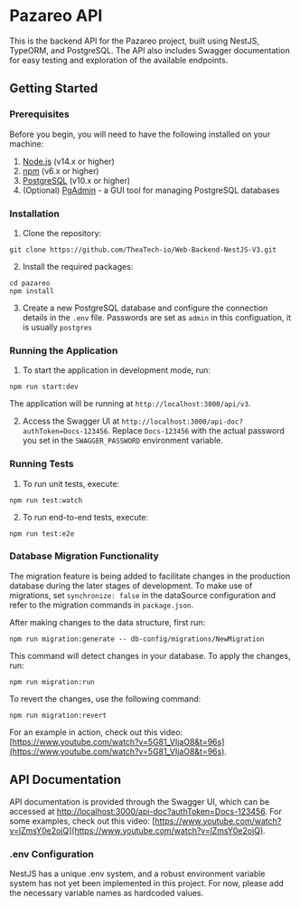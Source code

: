 # Pazareo API

This is the backend API for the Pazareo project, built using NestJS, TypeORM, and PostgreSQL. The API also includes Swagger documentation for easy testing and exploration of the available endpoints.

## Getting Started

### Prerequisites

Before you begin, you will need to have the following installed on your machine:

1. [Node.js](https://nodejs.org/) (v14.x or higher)
2. [npm](https://www.npmjs.com/) (v6.x or higher)
3. [PostgreSQL](https://www.postgresql.org/download/) (v10.x or higher)
4. (Optional) [PgAdmin](https://www.pgadmin.org/download/) - a GUI tool for managing PostgreSQL databases

### Installation

1. Clone the repository:

```
git clone https://github.com/TheaTech-io/Web-Backend-NestJS-V3.git
```

2. Install the required packages:

```
cd pazareo
npm install
```

3. Create a new PostgreSQL database and configure the connection details in the `.env` file. Passwords are set as `admin` in this configuation, it is usually `postgres`

### Running the Application

1. To start the application in development mode, run:

```
npm run start:dev
```

The application will be running at `http://localhost:3000/api/v3`.

2. Access the Swagger UI at `http://localhost:3000/api-doc?authToken=Docs-123456`. Replace `Docs-123456` with the actual password you set in the `SWAGGER_PASSWORD` environment variable.

### Running Tests

1. To run unit tests, execute:

```
npm run test:watch
```

2. To run end-to-end tests, execute:

```
npm run test:e2e
```

### Database Migration Functionality

The migration feature is being added to facilitate changes in the production database during the later stages of development. To make use of migrations, set `synchronize: false` in the dataSource configuration and refer to the migration commands in `package.json`.

After making changes to the data structure, first run:

```
npm run migration:generate -- db-config/migrations/NewMigration
```

This command will detect changes in your database. To apply the changes, run:

```
npm run migration:run
```

To revert the changes, use the following command:

```
npm run migration:revert
```

For an example in action, check out this video: [https://www.youtube.com/watch?v=5G81_VIjaO8&t=96s](https://www.youtube.com/watch?v=5G81_VIjaO8&t=96s).

## API Documentation

API documentation is provided through the Swagger UI, which can be accessed at [http://localhost:3000/api-doc?authToken=Docs-123456](http://localhost:3000/api-doc?authToken=Docs-123456). For some examples, check out this video: [https://www.youtube.com/watch?v=lZmsY0e2ojQ](https://www.youtube.com/watch?v=lZmsY0e2ojQ).

### .env Configuration

NestJS has a unique .env system, and a robust environment variable system has not yet been implemented in this project. For now, please add the necessary variable names as hardcoded values.
